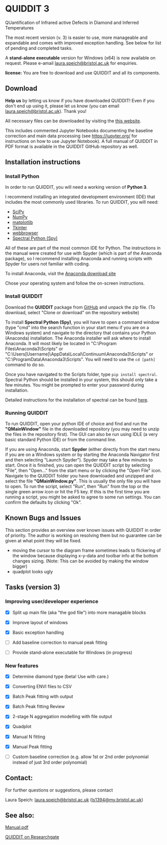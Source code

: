 # QUIDDIT 3
QUantification of Infrared active Defects in Diamond and Inferred Temperatures

The most recent version (v. 3) is easier to use, more manageable and expandable and comes with improved exception handling. See below for list of pending and completed tasks.

A **stand-alone executable** version for Windows (x64) is now available on request. Please e-amail laura.speich@bristol.ac.uk for enquiries.

**license:** You are free to download and use QUIDDIT and all its components.

## Download
**Help us** by letting us know if you have downloaded QUIDDIT! Even if you don't end up using it, please let us know (you can email laura.speich@bristol.ac.uk). Thank you!

All necessary files can be downloaded by visiting the [this website](https://github.com/LauraSp/QUIDDIT3).

This includes commented Jupyter Notebooks documenting the baseline correction and main data processing (see https://jupyter.org/ for instructions on how to use Jupyter Notebook). A full manual of QUIDDIT in PDF format is available in the QUIDDIT GitHub repository as well.

## Installation instructions
### Install Python
In order to run QUIDDIT, you will need a working version of **Python 3**.

I recommend installing an integrated development environment (IDE) that includes the most commonly used libraries. To run QUIDDIT, you will need:
* [SciPy](https://www.scipy.org/)
* [NumPy](http://www.numpy.org/)
* [matplotlib](https://matplotlib.org/)
* [Tkinter](https://docs.python.org/2/library/tk.html)
* [webbrowser](https://docs.python.org/2/library/webbrowser.html)
* [Spectral Python (Spy)](http://www.spectralpython.net/)

All of these are part of the most common IDE for Python. The instructions in the manual were created for use with Spyder (which is part of the Anaconda package), so I recommend installing Anaconda and running scripts with Spyder for users not familiar with coding.

To install Anaconda, visit the [Anaconda download site](https://www.anaconda.com/download/)

Chose your operating system and follow the on-screen instructions.

### Install QUIDDIT
Download the **QUIDDIT** package from [GitHub](https://github.com/LauraSp/QUIDDIT3) and unpack the zip file. (To download, select "Clone or download" on the repository website)

To install **Spectral Python (Spy)**, you will have to open a command window (type "cmd" into the search function in your start menu if you are on a Windows system) and navigate to the directory that contains your Python (Anaconda) installation. The Anaconda installer will ask where to install Anaconda. It will most likely be located in "C:\Program Files\Anaconda3\Scripts" or "C:\Users\[Username]\AppData\Local\Continuum\Anaconda3\Scripts" or "C:\ProgramData\Anaconda3\Scripts". You will need to use the `cd [path]` command to do so.

Once you have navigated to the Scripts folder, type `pip install spectral`. Spectral Python should be installed in your system, this should only take a few minutes. You might be prompted to enter your password during installation.

Detailed instructions for the installation of spectral can be found [here](http://www.spectralpython.net/installation.html).


### Running QUIDDIT
To run QUIDDIT, open your python IDE of choice and find and run the **"QMainWindow"** file in the downloaded repository (you may need to unzip the files in the repository first). The GUI can also be run using IDLE (a very basic standard Python IDE) or from the command line.

If you are using Anaconda, start **Spyder** (either directly from the start menu if you are on a Windows system or by starting the Anaconda Navigator first and then selecting "Launch Spyder"). Spyder may take a few minutes to start. Once it is finished, you can open the QUIDDIT script by selecting "File", then "Open..." from the start menu or by clicking the "Open File" icon. Navigate to the QUIDDIT folder you have downloaded and unzipped and select the file **"QMainWindow.py"**. This is usually the only file you will have to open. To run the script, select "Run", then "Run" from the top or the single green arrow icon or hit the F5 key. If this is the first time you are running a script, you might be asked to agree to some run settings. You can confirm the defaults by clicking "Ok".

## Known Bugs and Issues
This section provides an overview over known issues with QUIDDIT in order of priority. The author is working on resolving them but no guarantee can be given at what point they will be fixed.

* moving the cursor to the diagram frame sometimes leads to flickering of the window because displaying x-y-data and toolbar info at the bottom changes 
sizing. (Note: This can be avoided by making the window bigger)
* quadplot looks ugly


## Tasks (version 3)
### Improving user/developer experience
- [x] Split up main file (aka "the god file") into more managable blocks
- [x] Improve layout of windows
- [x] Basic exception handling
- [ ] Add baseline correction to manual peak fitting
- [ ] Provide stand-alone executable for Windows (in progress)


### New features
- [x] Determine diamond type (beta! Use with care.)
- [x] Converting ENVI files to CSV
- [x] Batch Peak fitting with output
- [x] Batch Peak fitting Review
- [x] 2-stage N aggregation modelling with file output
- [x] Quadplot
- [x] Manual N fitting
- [x] Manual Peak fitting
- [ ] Custom baseline correction (e.g. allow 1st or 2nd order polynomial instead of just 3rd order polynomial)


## Contact:
For further questions or suggestions, please contact

Laura Speich: laura.speich@bristol.ac.uk (ls1394@my.bristol.ac.uk)


## See also:
[Manual.pdf](https://github.com/LauraSp/QUIDDIT3/blob/master/Manual.pdf)

[QUIDDIT on Researchgate](https://www.researchgate.net/project/QUIDDIT-a-software-tool-for-automated-processing-of-diamond-IR-spectra)


